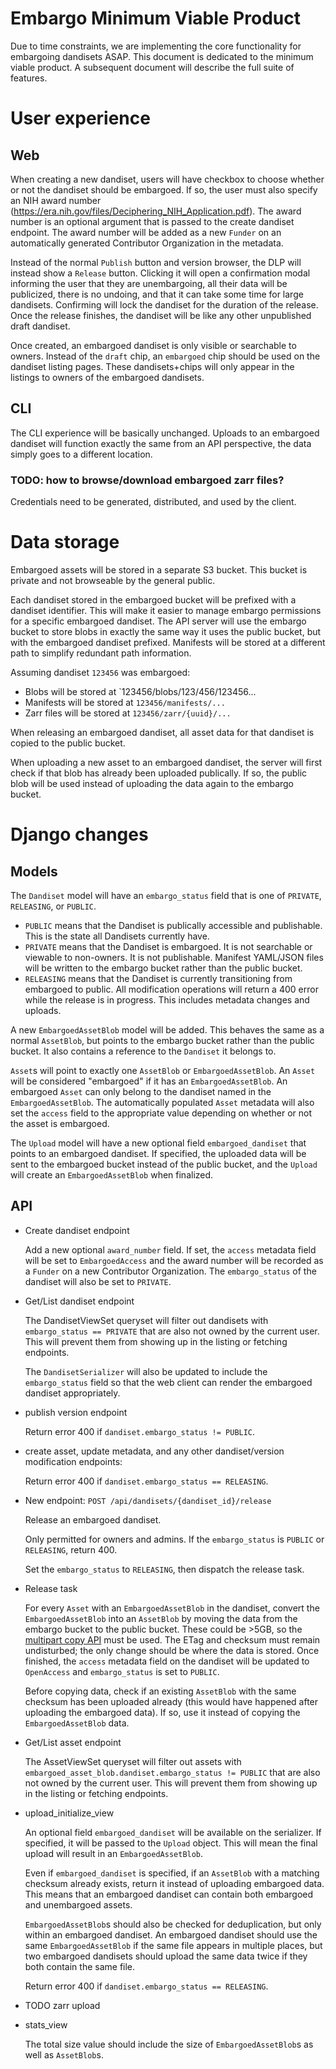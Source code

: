 # Embargo Minimum Viable Product
Due to time constraints, we are implementing the core functionality for embargoing dandisets ASAP.
This document is dedicated to the minimum viable product.
A subsequent document will describe the full suite of features.


# User experience

## Web
When creating a new dandiset, users will have checkbox to choose whether or not the dandiset should be embargoed.
If so, the user must also specify an NIH award number (https://era.nih.gov/files/Deciphering_NIH_Application.pdf).
The award number is an optional argument that is passed to the create dandiset endpoint.
The award number will be added as a new `Funder` on an automatically generated Contributor Organization in the metadata.

Instead of the normal `Publish` button and version browser, the DLP will instead show a `Release` button.
Clicking it will open a confirmation modal informing the user that they are unembargoing, all their data will be publicized, there is no undoing, and that it can take some time for large dandisets.
Confirming will lock the dandiset for the duration of the release.
Once the release finishes, the dandiset will be like any other unpublished draft dandiset.

Once created, an embargoed dandiset is only visible or searchable to owners.
Instead of the `draft` chip, an `embargoed` chip should be used on the dandiset listing pages.
These dandisets+chips will only appear in the listings to owners of the embargoed dandisets.

## CLI
The CLI experience will be basically unchanged.
Uploads to an embargoed dandiset will function exactly the same from an API perspective, the data simply goes to a different location.

### TODO: how to browse/download embargoed zarr files?
Credentials need to be generated, distributed, and used by the client.


# Data storage
Embargoed assets will be stored in a separate S3 bucket.
This bucket is private and not browseable by the general public.

Each dandiset stored in the embargoed bucket will be prefixed with a dandiset identifier.
This will make it easier to manage embargo permissions for a specific embargoed dandiset.
The API server will use the embargo bucket to store blobs in exactly the same way it uses the public bucket, but with the embargoed dandiset prefixed.
Manifests will be stored at a different path to simplify redundant path information.

Assuming dandiset `123456` was embargoed:
* Blobs will be stored at `123456/blobs/123/456/123456...
* Manifests will be stored at `123456/manifests/...`
* Zarr files will be stored at `123456/zarr/{uuid}/...`

When releasing an embargoed dandiset, all asset data for that dandiset is copied to the public bucket.

When uploading a new asset to an embargoed dandiset, the server will first check if that blob has already been uploaded publically.
If so, the public blob will be used instead of uploading the data again to the embargo bucket.


# Django changes

## Models
The `Dandiset` model will have an `embargo_status` field that is one of `PRIVATE`, `RELEASING`, or `PUBLIC`.
* `PUBLIC` means that the Dandiset is publically accessible and publishable.
  This is the state all Dandisets currently have.
* `PRIVATE` means that the Dandiset is embargoed.
  It is not searchable or viewable to non-owners.
  It is not publishable.
  Manifest YAML/JSON files will be written to the embargo bucket rather than the public bucket.
* `RELEASING` means that the Dandiset is currently transitioning from embargoed to public.
  All modification operations will return a 400 error while the release is in progress.
  This includes metadata changes and uploads.

A new `EmbargoedAssetBlob` model will be added.
This behaves the same as a normal `AssetBlob`, but points to the embargo bucket rather than the public bucket.
It also contains a reference to the `Dandiset` it belongs to.

`Asset`s will point to exactly one `AssetBlob` or `EmbargoedAssetBlob`.
An `Asset` will be considered "embargoed" if it has an `EmbargoedAssetBlob`.
An embargoed `Asset` can only belong to the dandiset named in the `EmbargoedAssetBlob`.
The automatically populated `Asset` metadata will also set the `access` field to the appropriate value depending on whether or not the asset is embargoed.

The `Upload` model will have a new optional field `embargoed_dandiset` that points to an embargoed dandiset.
If specified, the uploaded data will be sent to the embargoed bucket instead of the public bucket, and the `Upload` will create an `EmbargoedAssetBlob` when finalized.

## API
* Create dandiset endpoint

  Add a new optional `award_number` field.
  If set, the `access` metadata field will be set to `EmbargoedAccess` and the award number will be recorded as a `Funder` on a new Contributor Organization.
  The `embargo_status` of the dandiset will also be set to `PRIVATE`.

* Get/List dandiset endpoint

  The DandisetViewSet queryset will filter out dandisets with `embargo_status == PRIVATE` that are also not owned by the current user.
  This will prevent them from showing up in the listing or fetching endpoints.

  The `DandisetSerializer` will also be updated to include the `embargo_status` field so that the web client can render the embargoed dandiset appropriately.

* publish version endpoint

  Return error 400 if `dandiset.embargo_status != PUBLIC`.

* create asset, update metadata, and any other dandiset/version modification endpoints:

  Return error 400 if `dandiset.embargo_status == RELEASING`.

* New endpoint: `POST /api/dandisets/{dandiset_id}/release`

  Release an embargoed dandiset.
  
  Only permitted for owners and admins. If the `embargo_status` is `PUBLIC` or `RELEASING`, return 400.

  Set the `embargo_status` to `RELEASING`, then dispatch the release task.

* Release task

  For every `Asset` with an `EmbargoedAssetBlob` in the dandiset, convert the `EmbargoedAssetBlob` into an `AssetBlob` by moving the data from the embargo bucket to the public bucket.
  These could be >5GB, so the [multipart copy API](https://docs.aws.amazon.com/AmazonS3/latest/userguide/CopyingObjectsMPUapi.html) must be used.
  The ETag and checksum must remain undisturbed; the only change should be where the data is stored.
  Once finished, the `access` metadata field on the dandiset will be updated to `OpenAccess` and `embargo_status` is set to `PUBLIC`.
  
  Before copying data, check if an existing `AssetBlob` with the same checksum has been uploaded already (this would have happened after uploading the embargoed data).
  If so, use it instead of copying the `EmbargoedAssetBlob` data.

* Get/List asset endpoint

  The AssetViewSet queryset will filter out assets with `embargoed_asset_blob.dandiset.embargo_status != PUBLIC` that are also not owned by the current user.
  This will prevent them from showing up in the listing or fetching endpoints.

* upload_initialize_view

  An optional field `embargoed_dandiset` will be available on the serializer.
  If specified, it will be passed to the `Upload` object.
  This will mean the final upload will result in an `EmbargoedAssetBlob`.

  Even if `embargoed_dandiset` is specified, if an `AssetBlob` with a matching checksum already exists, return it instead of uploading embargoed data.
  This means that an embargoed dandiset can contain both embargoed and unembargoed assets.

  `EmbargoedAssetBlob`s should also be checked for deduplication, but only within an embargoed dandiset.
  An embargoed dandiset should use the same `EmbargoedAssetBlob` if the same file appears in multiple places, but two embargoed dandisets should upload the same data twice if they both contain the same file.

  Return error 400 if `dandiset.embargo_status == RELEASING`.

* TODO zarr upload

* stats_view
  
  The total size value should include the size of `EmbargoedAssetBlob`s as well as `AssetBlob`s.